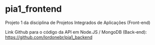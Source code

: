 # pia1_frontend
Projeto 1 da disciplina de Projetos Integrados de Aplicações (Front-end)

Link Github para o código da API em Node.JS / MongoDB (Back-end):  
https://github.com/lordonebr/pia1_backend
